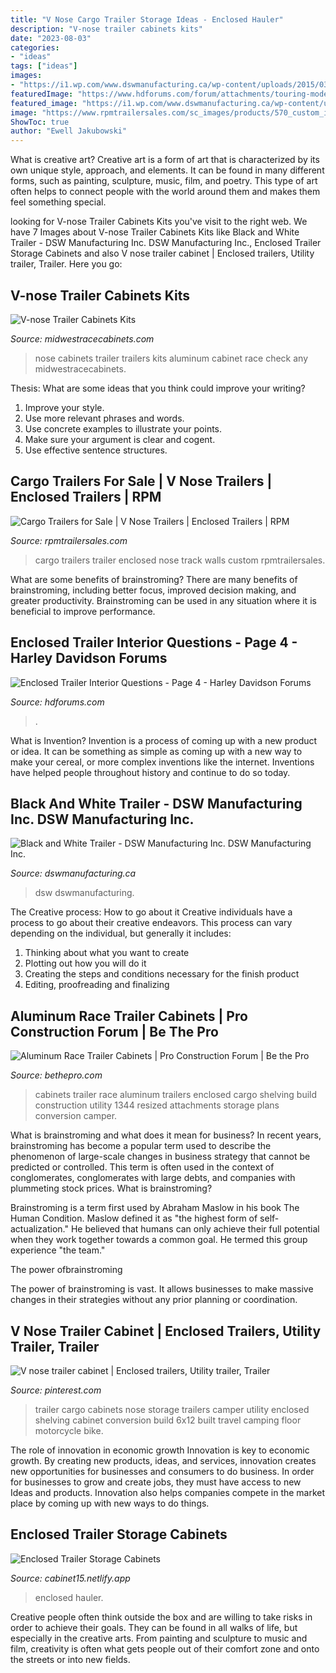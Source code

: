 ```yaml
---
title: "V Nose Cargo Trailer Storage Ideas - Enclosed Hauler"
description: "V-nose trailer cabinets kits"
date: "2023-08-03"
categories:
- "ideas"
tags: ["ideas"]
images:
- "https://i1.wp.com/www.dswmanufacturing.ca/wp-content/uploads/2015/03/IMG_0009_2.jpg"
featuredImage: "https://www.hdforums.com/forum/attachments/touring-models/105537d1269694951-enclosed-trailer-interior-questions-sg2.jpg"
featured_image: "https://i1.wp.com/www.dswmanufacturing.ca/wp-content/uploads/2015/03/IMG_0009_2.jpg"
image: "https://www.rpmtrailersales.com/sc_images/products/570_custom_image_10-sca50-1000.jpg"
ShowToc: true
author: "Ewell Jakubowski"
---
```



What is creative art?
Creative art is a form of art that is characterized by its own unique style, approach, and elements. It can be found in many different forms, such as painting, sculpture, music, film, and poetry. This type of art often helps to connect people with the world around them and makes them feel something special.

	

		
looking for V-nose Trailer Cabinets Kits you've visit to the right web. We have 7 Images about V-nose Trailer Cabinets Kits like Black and White Trailer - DSW Manufacturing Inc. DSW Manufacturing Inc., Enclosed Trailer Storage Cabinets and also V nose trailer cabinet | Enclosed trailers, Utility trailer, Trailer. Here you go:
		
    
## V-nose Trailer Cabinets Kits

<img loading=lazy src="http://www.midwestracecabinets.com/uploads/4/5/2/8/45287899/new_orig.jpeg" onerror="this.onerror=null;this.src='https://tse1.mm.bing.net/th?id=OIP.CmKXWff3Zmd_LCaoa9E9SAHaFj&amp;pid=15.1';" alt="V-nose Trailer Cabinets Kits">

_Source: midwestracecabinets.com_

>nose cabinets trailer trailers kits aluminum cabinet race check any midwestracecabinets. 

	

Thesis: What are some ideas that you think could improve your writing?
1. Improve your style.
2. Use more relevant phrases and words.
3. Use concrete examples to illustrate your points.
4. Make sure your argument is clear and cogent.
5. Use effective sentence structures.

    
## Cargo Trailers For Sale | V Nose Trailers | Enclosed Trailers | RPM

<img loading=lazy src="https://www.rpmtrailersales.com/sc_images/products/570_custom_image_10-sca50-1000.jpg" onerror="this.onerror=null;this.src='https://tse3.mm.bing.net/th?id=OIP.4ATq-ypGonAcb46ciCwuZAHaE6&amp;pid=15.1';" alt="Cargo Trailers for Sale | V Nose Trailers | Enclosed Trailers | RPM">

_Source: rpmtrailersales.com_

>cargo trailers trailer enclosed nose track walls custom rpmtrailersales. 

	

What are some benefits of brainstroming?
There are many benefits of brainstroming, including better focus, improved decision making, and greater productivity. Brainstroming can be used in any situation where it is beneficial to improve performance.

    
## Enclosed Trailer Interior Questions - Page 4 - Harley Davidson Forums

<img loading=lazy src="https://www.hdforums.com/forum/attachments/touring-models/105537d1269694951-enclosed-trailer-interior-questions-sg2.jpg" onerror="this.onerror=null;this.src='https://tse3.mm.bing.net/th?id=OIP.ql_EcchewFJKab6iGaKvpwHaFj&amp;pid=15.1';" alt="Enclosed Trailer Interior Questions - Page 4 - Harley Davidson Forums">

_Source: hdforums.com_

>. 

	

What is Invention?
Invention is a process of coming up with a new product or idea. It can be something as simple as coming up with a new way to make your cereal, or more complex inventions like the internet. Inventions have helped people throughout history and continue to do so today.

    
## Black And White Trailer - DSW Manufacturing Inc. DSW Manufacturing Inc.

<img loading=lazy src="https://i1.wp.com/www.dswmanufacturing.ca/wp-content/uploads/2015/03/IMG_0009_2.jpg" onerror="this.onerror=null;this.src='https://tse3.mm.bing.net/th?id=OIP.O_0ioELwsUGjRdi5v_Py1gHaJ4&amp;pid=15.1';" alt="Black and White Trailer - DSW Manufacturing Inc. DSW Manufacturing Inc.">

_Source: dswmanufacturing.ca_

>dsw dswmanufacturing. 

	

The Creative process: How to go about it
Creative individuals have a process to go about their creative endeavors. This process can vary depending on the individual, but generally it includes: 
1. Thinking about what you want to create 
2. Plotting out how you will do it 
3. Creating the steps and conditions necessary for the finish product 
4. Editing, proofreading and finalizing 

    
## Aluminum Race Trailer Cabinets | Pro Construction Forum | Be The Pro

<img loading=lazy src="http://bethepro.com/wp-content/uploads/2013/05/IMG_1344.jpg-Resized.jpg" onerror="this.onerror=null;this.src='https://tse3.mm.bing.net/th?id=OIP.Im7Gu0S_ZOh2lx-xTge4hwHaFj&amp;pid=15.1';" alt="Aluminum Race Trailer Cabinets | Pro Construction Forum | Be the Pro">

_Source: bethepro.com_

>cabinets trailer race aluminum trailers enclosed cargo shelving build construction utility 1344 resized attachments storage plans conversion camper. 

	

What is brainstroming and what does it mean for business?
In recent years, brainstroming has become a popular term used to describe the phenomenon of large-scale changes in business strategy that cannot be predicted or controlled. This term is often used in the context of conglomerates, conglomerates with large debts, and companies with plummeting stock prices.
What is brainstroming?

Brainstroming is a term first used by Abraham Maslow in his book The Human Condition. Maslow defined it as "the highest form of self-actualization." He believed that humans can only achieve their full potential when they work together towards a common goal. He termed this group experience "the team."

The power ofbrainstroming

The power of brainstroming is vast. It allows businesses to make massive changes in their strategies without any prior planning or coordination.

    
## V Nose Trailer Cabinet | Enclosed Trailers, Utility Trailer, Trailer

<img loading=lazy src="https://i.pinimg.com/736x/a7/73/35/a7733593da5434a2bcfa829a6bf4ca54--cargo-trailer-cabinets-utility-trailer.jpg" onerror="this.onerror=null;this.src='https://tse2.mm.bing.net/th?id=OIP.iQCi2J8IRWmF6VBq-T0l5AHaFj&amp;pid=15.1';" alt="V nose trailer cabinet | Enclosed trailers, Utility trailer, Trailer">

_Source: pinterest.com_

>trailer cargo cabinets nose storage trailers camper utility enclosed shelving cabinet conversion build 6x12 built travel camping floor motorcycle bike. 

	

The role of innovation in economic growth
Innovation is key to economic growth. By creating new products, ideas, and services, innovation creates new opportunities for businesses and consumers to do business. In order for businesses to grow and create jobs, they must have access to new Ideas and products. Innovation also helps companies compete in the market place by coming up with new ways to do things.

    
## Enclosed Trailer Storage Cabinets

<img loading=lazy src="https://i.pinimg.com/originals/78/79/6c/78796ce08a071e570f012901b8e984df.jpg" onerror="this.onerror=null;this.src='https://tse4.mm.bing.net/th?id=OIP.pWg940IGA3n3BqBwZPzzOAHaEK&amp;pid=15.1';" alt="Enclosed Trailer Storage Cabinets">

_Source: cabinet15.netlify.app_

>enclosed hauler. 

	

Creative people often think outside the box and are willing to take risks in order to achieve their goals. They can be found in all walks of life, but especially in the creative arts. From painting and sculpture to music and film, creativity is often what gets people out of their comfort zone and onto the streets or into new fields.

